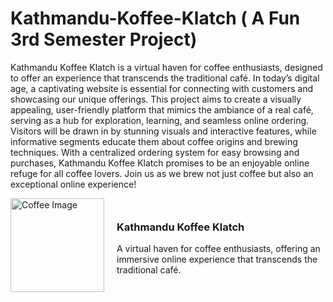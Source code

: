 ﻿# Kathmandu-Koffee-Klatch ( A Fun 3rd Semester Project)
Kathmandu Koffee Klatch is a virtual haven for coffee enthusiasts, designed to offer an experience that transcends the traditional café. In today’s digital age, a captivating website is essential for connecting with customers and showcasing our unique offerings. This project aims to create a visually appealing, user-friendly platform that mimics the ambiance of a real café, serving as a hub for exploration, learning, and seamless online ordering. Visitors will be drawn in by stunning visuals and interactive features, while informative segments educate them about coffee origins and brewing techniques. With a centralized ordering system for easy browsing and purchases, Kathmandu Koffee Klatch promises to be an enjoyable online refuge for all coffee lovers. Join us as we brew not just coffee but also an exceptional online experience!
<div style="display: flex; align-items: center;">
    <img src="https://github.com/user-attachments/assets/6473eed8-437e-48cd-89bf-845f21e15ae9" width="150" alt="Coffee Image" style="margin-right: 20px;">
    <div>
        <h3>Kathmandu Koffee Klatch</h3>
        <p>A virtual haven for coffee enthusiasts, offering an immersive online experience that transcends the traditional café.</p>
    </div>
</div>
